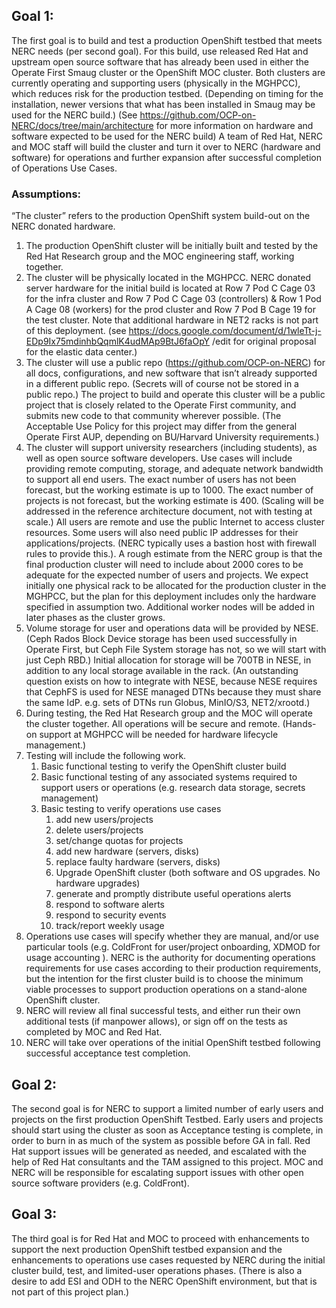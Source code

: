 
## Goal 1: 

The first goal is to build and test a production OpenShift testbed that meets NERC needs (per second goal).  For this build, use released Red Hat and upstream open source software that has already been used in either the Operate First Smaug cluster or the OpenShift MOC cluster.  Both clusters are currently operating and supporting users (physically in the MGHPCC), which reduces risk for the production testbed.  (Depending on timing for the installation, newer versions that what has been installed in Smaug may be used for the NERC build.)  (See https://github.com/OCP-on-NERC/docs/tree/main/architecture for more information on hardware and software expected  to be used for the NERC build)   A team of Red Hat, NERC and MOC staff will build the cluster and turn it over to NERC (hardware and software) for operations and further expansion after successful completion of Operations Use Cases. 

### Assumptions:

“The cluster” refers to the production OpenShift system build-out on the NERC donated hardware.  
1. The production OpenShift cluster will be initially built and tested by the Red Hat Research group and the MOC engineering staff, working together.
2. The cluster will be physically located in the MGHPCC.  NERC donated server hardware for the initial build is located at Row 7 Pod C Cage 03 for the infra cluster and Row 7 Pod C Cage 03 (controllers) & Row 1 Pod A Cage 08 (workers) for the prod cluster and Row 7 Pod B Cage 19 for the test cluster.  Note that additional hardware in NET2 racks is not part of this deployment.   (see https://docs.google.com/document/d/1wleTt-j-EDp9Ix75mdinhbQqmlK4udMAp9BtJ6faOpY /edit for original proposal for the elastic data center.)
3. The cluster will use a public repo (https://github.com/OCP-on-NERC) for all docs, configurations, and new software that isn’t already supported in a different public repo.  (Secrets will of course not be stored in a public repo.) The project to build and operate this cluster will be a public project that is closely related to the Operate First community, and submits new code to that community wherever possible. (The Acceptable Use Policy for this project may differ from the general Operate First AUP, depending on BU/Harvard University requirements.)
4. The cluster will support university researchers (including students), as well as open source software developers.  Use cases will include providing remote computing, storage, and adequate network bandwidth to support all end users.  The exact number of users has not been forecast, but the working estimate is up to 1000. The exact number of projects is not forecast, but the working estimate is 400.   (Scaling will be addressed in the reference architecture document, not with testing at scale.)   All users are remote  and use the public Internet to access cluster resources.  Some users will also need public IP addresses for their applications/projects.  (NERC typically uses a bastion host with firewall rules to provide this.).  A rough estimate from the NERC group is that the final production cluster will need to include about 2000 cores to be adequate for the expected number of users and projects.  We expect initially one physical rack to be allocated for the production cluster in the MGHPCC, but the plan for this deployment includes only the hardware specified in assumption two.  Additional worker nodes will be added in later phases as the cluster grows.
5. Volume storage for user and operations data will be provided by NESE.  (Ceph Rados Block Device storage has been used successfully in Operate First, but Ceph File System storage has not, so we will start with just Ceph RBD.) Initial allocation for storage will be 700TB in NESE, in addition to any local storage available in the rack.   (An outstanding question exists on how to integrate with NESE, because NESE requires that CephFS is used for NESE managed DTNs because they must share the same IdP.  e.g. sets of DTNs run Globus, MinIO/S3, NET2/xrootd.)
6. During testing, the Red Hat Research group and the MOC will operate the cluster together.  All operations will be secure and remote.  (Hands-on support at MGHPCC will be needed for hardware lifecycle management.)
7. Testing will include the following work.
   1. Basic functional testing to verify the OpenShift cluster build
   2. Basic functional testing of any associated systems required to support users  or operations (e.g. research data storage, secrets management)
   3. Basic testing to verify operations use cases
      1. add new users/projects
      2. delete users/projects
      3. set/change quotas for projects
      4. add new hardware (servers, disks)
      5. replace faulty hardware (servers, disks)
      6. Upgrade OpenShift cluster (both software and OS upgrades. No hardware upgrades)
      7. generate and promptly distribute useful operations alerts
      8. respond to software alerts
      9. respond to security events
      10. track/report weekly usage
8. Operations use cases will specify whether they are manual, and/or use particular tools (e.g. ColdFront for user/project onboarding, XDMOD for usage accounting ).  NERC is the authority for documenting operations requirements for use cases according to their production requirements, but the intention for the first cluster build is to choose the minimum viable processes to support production operations on a stand-alone OpenShift cluster.
9. NERC will review all final successful tests, and either run their own additional tests (if manpower allows), or sign off on the tests as completed by MOC and Red Hat.
10. NERC will take over operations of the initial OpenShift testbed following successful acceptance test completion.

## Goal 2: 

The second goal is for NERC to support a limited number of early users and projects on the first production OpenShift Testbed.  Early users and projects should start using the cluster as soon as Acceptance testing is complete, in order to burn in as much of the system as possible before GA in fall.  Red Hat support issues will be generated as needed, and escalated with the help of Red Hat consultants and the TAM assigned to this project.   MOC and NERC will be responsible for escalating support issues with other open source software providers (e.g. ColdFront).

## Goal 3:

The third goal is for Red Hat and MOC to proceed with enhancements to support the next production OpenShift testbed expansion and the enhancements to operations use cases requested by NERC during the initial cluster build, test, and limited-user operations phases.  (There is also a desire to add ESI and ODH to the NERC OpenShift environment, but that is not part of this project plan.)